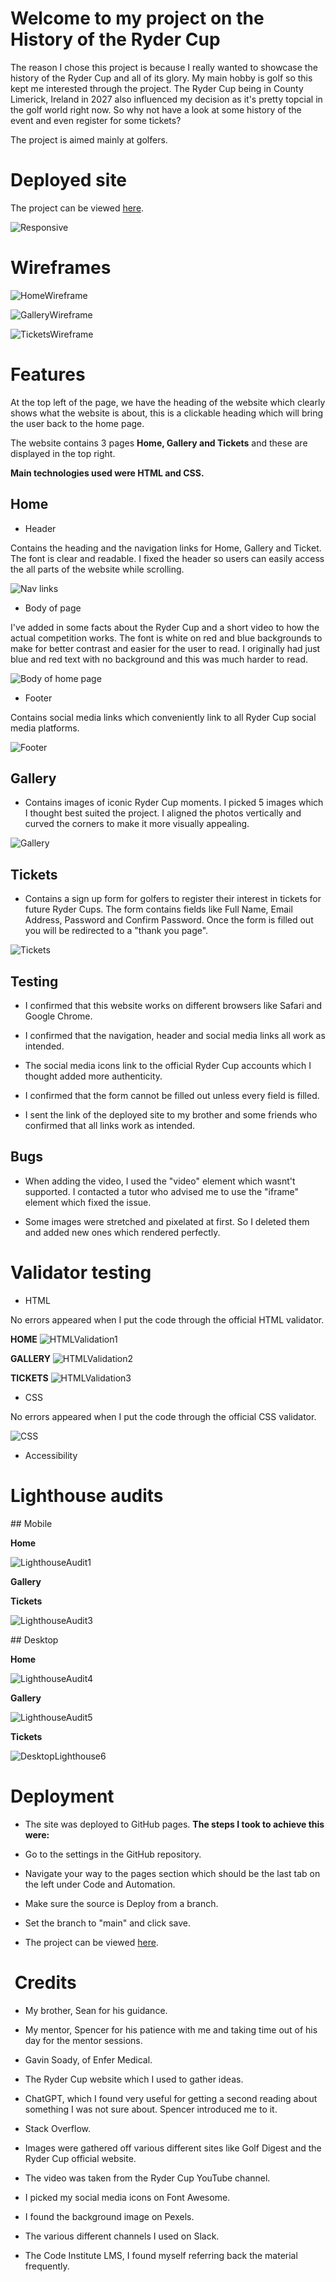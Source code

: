 # Welcome to my project on the History of the Ryder Cup

The reason I chose this project is because I really wanted to showcase the history of the Ryder Cup and all of its glory. My main hobby is golf so this kept me interested through the project. The Ryder Cup being in County Limerick, Ireland in 2027 also influenced my decision as it's pretty topcial in the golf world right now. So why not have a look at some history of the event and even register for some tickets?

The project is aimed mainly at golfers.

# Deployed site

The project can be viewed [here](https://drennan98.github.io/History-of-the-Ryder-Cup/).

![Responsive](assets/images/responsivescreenshot.png)

# Wireframes 

![HomeWireframe](assets/images/home-wireframe.png)

![GalleryWireframe](assets/images/gallery-wireframe.png)

![TicketsWireframe](assets/images/tickets-wireframe.png)

# Features

At the top left of the page, we have the heading of the website which clearly shows what the website is about, this is a clickable heading which will bring the user back to the home page.

The website contains 3 pages **Home, Gallery and Tickets** and these are displayed in the top right.

**Main technologies used were HTML and CSS.**

## Home

- Header

Contains the heading and the navigation links for Home, Gallery and Ticket. The font is clear and readable. I fixed the header so users can easily access the all parts of the website while scrolling.

![Nav links](assets/images/screenshot1navlinks.png)

- Body of page

I've added in some facts about the Ryder Cup and a short video to how the actual competition works. The font is white on red and blue backgrounds to make for better contrast and easier for the user to read. I originally had just blue and red text with no background and this was much harder to read.

![Body of home page](assets/images/updatedsbodyscreenshot.png)

- Footer

Contains social media links which conveniently link to all Ryder Cup social media platforms.

![Footer](assets/images/screenshot3footer.png)

## Gallery

- Contains images of iconic Ryder Cup moments. I picked 5 images which I thought best suited the project.
  I aligned the photos vertically and curved the corners to make it more visually appealing.

![Gallery](assets/images/screenshot4gallery.png)

## Tickets

- Contains a sign up form for golfers to register their interest in tickets for future Ryder Cups. The form contains fields like Full Name, Email Address, Password and Confirm Password. Once the form is filled out you will be redirected to a "thank you page".

![Tickets](assets/images/screenshot5tickets.png)

## Testing

- I confirmed that this website works on different browsers like Safari and Google Chrome.

- I confirmed that the navigation, header and social media links all work as intended.

- The social media icons link to the official Ryder Cup accounts which I thought added more authenticity.

- I confirmed that the form cannot be filled out unless every field is filled.

- I sent the link of the deployed site to my brother and some friends who confirmed that all links work as intended.

## Bugs

- When adding the video, I used the "video" element which wasnt't supported. I contacted a tutor who advised me to use the "iframe" element which fixed the issue.

- Some images were stretched and pixelated at first. So I deleted them and added new ones which rendered perfectly.

# Validator testing

- HTML

No errors appeared when I put the code through the official HTML validator.

**HOME**
![HTMLValidation1](assets/images/screenshot7htmlvalidation.png)

**GALLERY**
![HTMLValidation2](assets/images/screenshot8galleryhtmlvalidation.png)

**TICKETS**
![HTMLValidation3](assets/images/screenshot9ticketshtmlvalidation.png)

- CSS

No errors appeared when I put the code through the official CSS validator.

![CSS](assets/images/screenshot6cssvalidation.png)

- Accessibility

# Lighthouse audits

## Mobile 

**Home** 

![LighthouseAudit1](assets/images/mobilelighthouse1.png)

**Gallery** 

**Tickets** 

![LighthouseAudit3](assets/images/mobilelighthouse3.png)

## Desktop 

**Home** 

![LighthouseAudit4](assets/images/desktoplighthouse1.png)

**Gallery** 

![LighthouseAudit5](assets/images/desktoplighthouse2.png)

**Tickets** 

![DesktopLighthouse6](assets/images/desktoplighthouse3.png)

# Deployment

- The site was deployed to GitHub pages. **The steps I took to achieve this were:**

- Go to the settings in the GitHub repository.

- Navigate your way to the pages section which should be the last tab on the left under Code and Automation.

- Make sure the source is Deploy from a branch.

- Set the branch to "main" and click save.

- The project can be viewed [here](https://drennan98.github.io/History-of-the-Ryder-Cup/).

#  Credits

- My brother, Sean for his guidance.

- My mentor, Spencer for his patience with me and taking time out of his day for the mentor sessions.

- Gavin Soady, of Enfer Medical.

- The Ryder Cup website which I used to gather ideas.

- ChatGPT, which I found very useful for getting a second reading about something I was not sure about. Spencer introduced me to it.

- Stack Overflow.

- Images were gathered off various different sites like Golf Digest and the Ryder Cup official website.

- The video was taken from the Ryder Cup YouTube channel.

- I picked my social media icons on Font Awesome.

- I found the background image on Pexels.

- The various different channels I used on Slack. 

- The Code Institute LMS, I found myself referring back the material frequently. 
